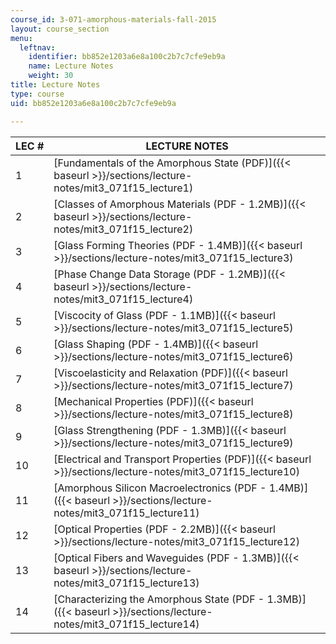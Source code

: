 ```yaml
---
course_id: 3-071-amorphous-materials-fall-2015
layout: course_section
menu:
  leftnav:
    identifier: bb852e1203a6e8a100c2b7c7cfe9eb9a
    name: Lecture Notes
    weight: 30
title: Lecture Notes
type: course
uid: bb852e1203a6e8a100c2b7c7cfe9eb9a

---
```


| LEC # | LECTURE NOTES |
| --- | --- |
| 1 | [Fundamentals of the Amorphous State (PDF)]({{< baseurl >}}/sections/lecture-notes/mit3_071f15_lecture1) |
| 2 | [Classes of Amorphous Materials (PDF - 1.2MB)]({{< baseurl >}}/sections/lecture-notes/mit3_071f15_lecture2) |
| 3 | [Glass Forming Theories (PDF - 1.4MB)]({{< baseurl >}}/sections/lecture-notes/mit3_071f15_lecture3) |
| 4 | [Phase Change Data Storage (PDF - 1.2MB)]({{< baseurl >}}/sections/lecture-notes/mit3_071f15_lecture4) |
| 5 | [Viscocity of Glass (PDF - 1.1MB)]({{< baseurl >}}/sections/lecture-notes/mit3_071f15_lecture5) |
| 6 | [Glass Shaping (PDF - 1.4MB)]({{< baseurl >}}/sections/lecture-notes/mit3_071f15_lecture6) |
| 7 | [Viscoelasticity and Relaxation (PDF)]({{< baseurl >}}/sections/lecture-notes/mit3_071f15_lecture7) |
| 8 | [Mechanical Properties (PDF)]({{< baseurl >}}/sections/lecture-notes/mit3_071f15_lecture8) |
| 9 | [Glass Strengthening (PDF - 1.3MB)]({{< baseurl >}}/sections/lecture-notes/mit3_071f15_lecture9) |
| 10 | [Electrical and Transport Properties (PDF)]({{< baseurl >}}/sections/lecture-notes/mit3_071f15_lecture10) |
| 11 | [Amorphous Silicon Macroelectronics (PDF - 1.4MB)]({{< baseurl >}}/sections/lecture-notes/mit3_071f15_lecture11) |
| 12 | [Optical Properties (PDF - 2.2MB)]({{< baseurl >}}/sections/lecture-notes/mit3_071f15_lecture12) |
| 13 | [Optical Fibers and Waveguides (PDF - 1.3MB)]({{< baseurl >}}/sections/lecture-notes/mit3_071f15_lecture13) |
| 14 | [Characterizing the Amorphous State (PDF - 1.3MB)]({{< baseurl >}}/sections/lecture-notes/mit3_071f15_lecture14)